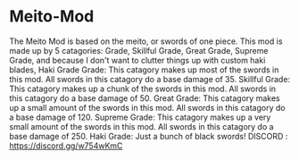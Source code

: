 # Meito-Mod
The Meito Mod is based on the meito, or swords of one piece. This mod is made up by 5 catagories: Grade, Skillful Grade, Great Grade, Supreme Grade, and because I don't want to clutter things up with custom haki blades, Haki Grade   Grade: This catagory makes up most of the swords in this mod. All swords in this catagory do a base damage of 35.  Skillful Grade: This catagory makes up a chunk of the swords in this mod. All swords in this catagory do a base damage of 50.  Great Grade: This catagory makes up a small amount of the swords in this mod. All swords in this catagory do a base damage of 120.  Supreme Grade: This catagory makes up a very small amount of the swords in this mod. All swords in this catagory do a base damage of 250.  Haki Grade:  Just a bunch of black swords!   DISCORD : https://discord.gg/w754wKmC
